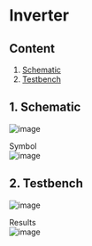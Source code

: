 # Inverter
## Content
1. [Schematic](#1-Schematic)
2. [Testbench](#2-Testbench)

## 1. Schematic
![image](https://github.com/laurasmendozad/Circuit_Design/assets/58611097/81916be9-0230-4eab-8ac5-bbb34d3ae338)  
  
Symbol  
![image](https://github.com/laurasmendozad/Circuit_Design/assets/58611097/c9dbac25-d3e5-4744-8cce-928234ef7a7f)

## 2. Testbench
![image](https://github.com/laurasmendozad/Circuit_Design/assets/58611097/c0ad1a11-f9de-40f0-8935-fd441a486879)
  
Results  
![image](https://github.com/laurasmendozad/Circuit_Design/img/inverter_tb_results.svg)
